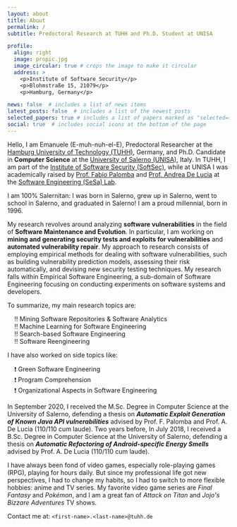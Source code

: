 ```yaml
---
layout: about
title: About
permalink: /
subtitle: Predoctoral Research at TUHH and Ph.D. Student at UNISA

profile:
  align: right
  image: propic.jpg
  image_circular: true # crops the image to make it circular
  address: >
    <p>Institute of Software Security</p>
    <p>Blohmstraße 15, 21079</p>
    <p>Hamburg, Germany</p>

news: false  # includes a list of news items
latest_posts: false  # includes a list of the newest posts
selected_papers: true # includes a list of papers marked as "selected={true}"
social: true  # includes social icons at the bottom of the page
---
```


Hello, I am Emanuele (E-muh-nuh-el-E), Predoctoral Researcher at the [Hamburg University of Technology (TUHH)](https://www.tuhh.de/tuhh/startseite), Germany, and Ph.D. Candidate in **Computer Science** at the [University of Salerno (UNISA)](https://www.unisa.it/), Italy. In TUHH, I am part of the [Institute of Software Security (SoftSec)](https://www.tuhh.de/softsec/institute), while at UNISA I was academically raised by [Prof. Fabio Palomba](https://fpalomba.github.io/) and [Prof. Andrea De Lucia](https://docenti.unisa.it/003241/home) at the [Software Engineering (SeSa) Lab](https://sesalabunisa.github.io).

I am 100% Salernitan: I was born in Salerno, grew up in Salerno, went to school in Salerno, and graduated in Salerno! I am a proud millennial, born in 1996.

My research revolves around analyzing **software vulnerabilities** in the field of **Software Maintenance and Evolution**.
In particular, I am working on **mining and generating security tests and exploits for vulnerabilities** and **automated vulnerability repair**.
My approach to research consists of employing empirical methods for dealing with software vulnerabilities, such as building vulnerability prediction models, assessing their risk automatically, and devising new security testing techniques. My research falls within Empirical Software Engineering, a sub-domain of Software Engineering focusing on conducting experiments on software systems and developers.

To summarize, my main research topics are:

&nbsp;&nbsp;&nbsp;&nbsp;:bangbang: Mining Software Repositories & Software Analytics  
&nbsp;&nbsp;&nbsp;&nbsp;:bangbang: Machine Learning for Software Engineering  
&nbsp;&nbsp;&nbsp;&nbsp;:bangbang: Search-based Software Engineering  
&nbsp;&nbsp;&nbsp;&nbsp;:bangbang: Software Reengineering

I have also worked on side topics like:

&nbsp;&nbsp;&nbsp;&nbsp;:exclamation: Green Software Engineering  
&nbsp;&nbsp;&nbsp;&nbsp;:exclamation: Program Comprehension  
&nbsp;&nbsp;&nbsp;&nbsp;:exclamation: Organizational Aspects in Software Engineering

In September 2020, I received the M.Sc. Degree in Computer Science at the University of Salerno, defending a thesis on ***Automatic Exploit Generation of Known Java API vulnerabilities*** advised by Prof. F. Palomba and Prof. A. De Lucia (110/110 cum laude). Two years before, In July 2018, I received a B.Sc. Degree in Computer Science at the University of Salerno, defending a thesis on ***Automatic Refactoring of Android-specific Energy Smells*** advised by Prof. A. De Lucia (110/110 cum laude).

I have always been fond of video games, especially role-playing games (RPG), playing for hours daily. But since my professional life got new perspectives, I had to change my habits, so I had to switch to more flexible hobbies: anime and TV series. My favorite video game series are *Final Fantasy* and *Pokémon*, and I am a great fan of *Attack on Titan* and *Jojo's Bizzare Adventures* TV shows.

Contact me at: `<first-name>.<last-name>@tuhh.de`
